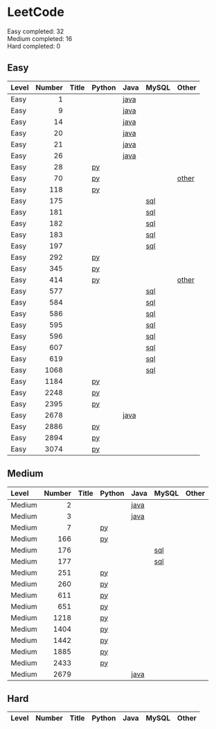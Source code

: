 # LeetCode

Easy completed:	32
<br>
Medium completed:	16
<br>
Hard completed:	0
<br>

## Easy
| Level   |   Number | Title   | Python                                   | Java                                | MySQL                             | Other                                      |
|:--------|---------:|:--------|:-----------------------------------------|:------------------------------------|:----------------------------------|:-------------------------------------------|
| Easy    |        1 |         |                                          | [java](<my-submissions/e1.java>)    |                                   |                                            |
| Easy    |        9 |         |                                          | [java](<my-submissions/e9.java>)    |                                   |                                            |
| Easy    |       14 |         |                                          | [java](<my-submissions/e14.java>)   |                                   |                                            |
| Easy    |       20 |         |                                          | [java](<my-submissions/e20.java>)   |                                   |                                            |
| Easy    |       21 |         |                                          | [java](<my-submissions/e21.java>)   |                                   |                                            |
| Easy    |       26 |         |                                          | [java](<my-submissions/e26.java>)   |                                   |                                            |
| Easy    |       28 |         | [py](<my-submissions/e28.py>)            |                                     |                                   |                                            |
| Easy    |       70 |         | [py](<my-submissions/e70 - bottomup.py>) |                                     |                                   | [other](<my-submissions/e70 - topdown.py>) |
| Easy    |      118 |         | [py](<my-submissions/e118.py>)           |                                     |                                   |                                            |
| Easy    |      175 |         |                                          |                                     | [sql](<my-submissions/e175.sql>)  |                                            |
| Easy    |      181 |         |                                          |                                     | [sql](<my-submissions/e181.sql>)  |                                            |
| Easy    |      182 |         |                                          |                                     | [sql](<my-submissions/e182.sql>)  |                                            |
| Easy    |      183 |         |                                          |                                     | [sql](<my-submissions/e183.sql>)  |                                            |
| Easy    |      197 |         |                                          |                                     | [sql](<my-submissions/e197.sql>)  |                                            |
| Easy    |      292 |         | [py](<my-submissions/e292.py>)           |                                     |                                   |                                            |
| Easy    |      345 |         | [py](<my-submissions/e345.py>)           |                                     |                                   |                                            |
| Easy    |      414 |         | [py](<my-submissions/e414 - sorting.py>) |                                     |                                   | [other](<my-submissions/e414.py>)          |
| Easy    |      577 |         |                                          |                                     | [sql](<my-submissions/e577.sql>)  |                                            |
| Easy    |      584 |         |                                          |                                     | [sql](<my-submissions/e584.sql>)  |                                            |
| Easy    |      586 |         |                                          |                                     | [sql](<my-submissions/e586.sql>)  |                                            |
| Easy    |      595 |         |                                          |                                     | [sql](<my-submissions/e595.sql>)  |                                            |
| Easy    |      596 |         |                                          |                                     | [sql](<my-submissions/e596.sql>)  |                                            |
| Easy    |      607 |         |                                          |                                     | [sql](<my-submissions/e607.sql>)  |                                            |
| Easy    |      619 |         |                                          |                                     | [sql](<my-submissions/e619.sql>)  |                                            |
| Easy    |     1068 |         |                                          |                                     | [sql](<my-submissions/e1068.sql>) |                                            |
| Easy    |     1184 |         | [py](<my-submissions/e1184.py>)          |                                     |                                   |                                            |
| Easy    |     2248 |         | [py](<my-submissions/e2248.py>)          |                                     |                                   |                                            |
| Easy    |     2395 |         | [py](<my-submissions/e2395.py>)          |                                     |                                   |                                            |
| Easy    |     2678 |         |                                          | [java](<my-submissions/e2678.java>) |                                   |                                            |
| Easy    |     2886 |         | [py](<my-submissions/e2886.py>)          |                                     |                                   |                                            |
| Easy    |     2894 |         | [py](<my-submissions/e2894.py>)          |                                     |                                   |                                            |
| Easy    |     3074 |         | [py](<my-submissions/e3074.py>)          |                                     |                                   |                                            |

## Medium
| Level   |   Number | Title   | Python                          | Java                                | MySQL                            | Other   |
|:--------|---------:|:--------|:--------------------------------|:------------------------------------|:---------------------------------|:--------|
| Medium  |        2 |         |                                 | [java](<my-submissions/m2.java>)    |                                  |         |
| Medium  |        3 |         |                                 | [java](<my-submissions/m3.java>)    |                                  |         |
| Medium  |        7 |         | [py](<my-submissions/m7.py>)    |                                     |                                  |         |
| Medium  |      166 |         | [py](<my-submissions/m166.py>)  |                                     |                                  |         |
| Medium  |      176 |         |                                 |                                     | [sql](<my-submissions/m176.sql>) |         |
| Medium  |      177 |         |                                 |                                     | [sql](<my-submissions/m177.sql>) |         |
| Medium  |      251 |         | [py](<my-submissions/m251.py>)  |                                     |                                  |         |
| Medium  |      260 |         | [py](<my-submissions/m260.py>)  |                                     |                                  |         |
| Medium  |      611 |         | [py](<my-submissions/m611.py>)  |                                     |                                  |         |
| Medium  |      651 |         | [py](<my-submissions/m651.py>)  |                                     |                                  |         |
| Medium  |     1218 |         | [py](<my-submissions/m1218.py>) |                                     |                                  |         |
| Medium  |     1404 |         | [py](<my-submissions/m1404.py>) |                                     |                                  |         |
| Medium  |     1442 |         | [py](<my-submissions/m1442.py>) |                                     |                                  |         |
| Medium  |     1885 |         | [py](<my-submissions/m1885.py>) |                                     |                                  |         |
| Medium  |     2433 |         | [py](<my-submissions/m2433.py>) |                                     |                                  |         |
| Medium  |     2679 |         |                                 | [java](<my-submissions/m2679.java>) |                                  |         |

## Hard
| Level   | Number   | Title   | Python   | Java   | MySQL   | Other   |
|---------|----------|---------|----------|--------|---------|---------|
